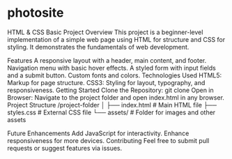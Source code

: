 # photosite
HTML & CSS Basic Project
Overview
This project is a beginner-level implementation of a simple web page using HTML for structure and CSS for styling. It demonstrates the fundamentals of web development.

Features
A responsive layout with a header, main content, and footer.
Navigation menu with basic hover effects.
A styled form with input fields and a submit button.
Custom fonts and colors.
Technologies Used
HTML5: Markup for page structure.
CSS3: Styling for layout, typography, and responsiveness.
Getting Started
Clone the Repository:
git clone <repository-link>
Open in Browser:
Navigate to the project folder and open index.html in any browser.
Project Structure
/project-folder
│
├── index.html        # Main HTML file
├── styles.css        # External CSS file
└── assets/           # Folder for images and other assets

Future Enhancements
Add JavaScript for interactivity.
Enhance responsiveness for more devices.
Contributing
Feel free to submit pull requests or suggest features via issues.









